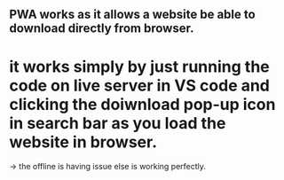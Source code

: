 ## PWA works as it allows a website be able to download directly from browser.
# it works simply by just running the code on live server in VS code and clicking the doiwnload pop-up icon in search bar as you load the website in browser.

-> the offline is having issue else is working perfectly.

<!--
Name: M.S. Tomar
Modified on: 10 April 2022 22:29:51
-->